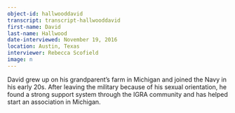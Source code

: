 ```yaml
---
object-id: hallwooddavid  
transcript: transcript-hallwooddavid  
first-name: David
last-name: Hallwood
date-interviewed: November 19, 2016
location: Austin, Texas
interviewer: Rebecca Scofield
image: n
---
```

David grew up on his grandparent’s farm in Michigan and joined the Navy in his early 20s. After leaving the military because of his sexual orientation, he found a strong support system through the IGRA community and has helped start an association in Michigan.